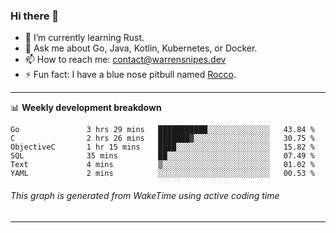 ### Hi there 👋

- 🌱 I’m currently learning Rust.
- 💬 Ask me about Go, Java, Kotlin, Kubernetes, or Docker.
- 📫 How to reach me: contact@warrensnipes.dev
- ⚡ Fun fact: I have a blue nose pitbull named [Rocco](https://i.imgur.com/iLsSCKu.jpg).

-------

📊 **Weekly development breakdown**
<!--START_SECTION:waka-->

```text
Go               3 hrs 29 mins   ███████████░░░░░░░░░░░░░░   43.84 %
C                2 hrs 26 mins   ███████▓░░░░░░░░░░░░░░░░░   30.75 %
ObjectiveC       1 hr 15 mins    ████░░░░░░░░░░░░░░░░░░░░░   15.82 %
SQL              35 mins         ██░░░░░░░░░░░░░░░░░░░░░░░   07.49 %
Text             4 mins          ▒░░░░░░░░░░░░░░░░░░░░░░░░   01.02 %
YAML             2 mins          ░░░░░░░░░░░░░░░░░░░░░░░░░   00.53 %
```

<!--END_SECTION:waka-->
###### *This graph is generated from WakeTime using active coding time*
-------
